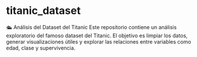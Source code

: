 # titanic_dataset
🛳️ Análisis del Dataset del Titanic Este repositorio contiene un análisis exploratorio del famoso dataset del Titanic. El objetivo es limpiar los datos, generar visualizaciones útiles y explorar las relaciones entre variables como edad, clase y supervivencia.
